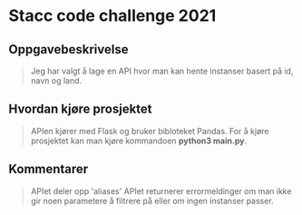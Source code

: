 # Stacc code challenge 2021

## Oppgavebeskrivelse

> Jeg har valgt å lage en API hvor man kan hente instanser basert på id, navn og land.

## Hvordan kjøre prosjektet

> APIen kjører med Flask og bruker bibloteket Pandas. For å kjøre prosjektet kan man kjøre kommandoen **python3 main.py**.

## Kommentarer

> APIet deler opp 'aliases'
> APIet returnerer errormeldinger om man ikke gir noen parametere å filtrere på eller om ingen instanser passer.
